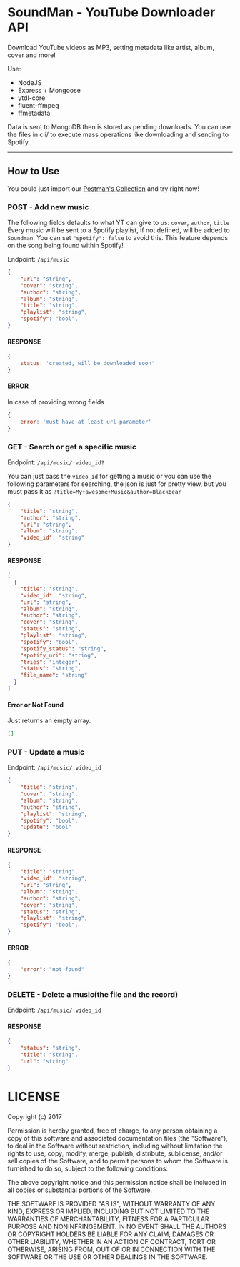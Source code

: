 # SoundMan - YouTube Downloader API

Download YouTube videos as MP3, setting metadata like artist, album, cover and more!

Use:
- NodeJS
- Express + Mongoose
- ytdl-core
- fluent-ffmpeg
- ffmetadata

Data is sent to MongoDB then is stored as pending downloads. You can use the files in cli/ to execute mass operations like downloading and sending to Spotify.

-----------

## How to Use

You could just import our [Postman's Collection](Soundman.collection.json) and try right now!

### POST - Add new music

The following fields defaults to what YT can give to us: `cover`, `author`, `title`
Every music will be sent to a Spotify playlist, if not defined, will be added to `Soundman`. You can set `"spotify": false` to avoid this. This feature depends on the song being found within Spotify!

Endpoint: `/api/music`

```json
{
	"url": "string",
	"cover": "string",
	"author": "string",
	"album": "string",
	"title": "string",
	"playlist": "string",
	"spotify": "bool",
}
```

#### RESPONSE

```js
{
	status: 'created, will be downloaded soon'
}
```

#### ERROR

In case of providing wrong fields

```js
{
	error: 'must have at least url parameter'
}
```

### GET - Search or get a specific music

Endpoint: `/api/music/:video_id?`

You can just pass the `video_id` for getting a music or you can use the following parameters for searching, the json is just for pretty view, but you must pass it as `?title=My+awesome+Music&author=Blackbear`

```json
{
	"title": "string",
	"author": "string",
	"url": "string",
	"album": "string",
	"video_id": "string"
}
```

#### RESPONSE

```json
[
  {
    "title": "string",
    "video_id": "string",
    "url": "string",
    "album": "string",
    "author": "string",
    "cover": "string",
    "status": "string",
	"playlist": "string",
	"spotify": "bool",
	"spotify_status": "string",
	"spotify_uri": "string",
	"tries": "integer",
	"status": "string",
	"file_name": "string"
  }
]
```


#### Error or Not Found

Just returns an empty array.

```json
[]
```

### PUT - Update a music

Endpoint: `/api/music/:video_id`

```json
{
	"title": "string",
	"cover": "string",
	"album": "string",
	"author": "string",
	"playlist": "string",
	"spotify": "bool",
	"update": "bool"
}
```

#### RESPONSE

```json
{
	"title": "string",
	"video_id": "string",
	"url": "string",
	"album": "string",
	"author": "string",
	"cover": "string",
	"status": "string",
	"playlist": "string",
	"spotify": "bool",
}
```

#### ERROR

```json
{
	"error": "not found"
}
```

### DELETE - Delete a music(the file and the record)

Endpoint: `/api/music/:video_id`

#### RESPONSE

```json
{
	"status": "string",
	"title": "string",
	"url": "string"
}
```

# LICENSE

Copyright (c) 2017

Permission is hereby granted, free of charge, to any person obtaining a copy
of this software and associated documentation files (the "Software"), to deal
in the Software without restriction, including without limitation the rights
to use, copy, modify, merge, publish, distribute, sublicense, and/or sell
copies of the Software, and to permit persons to whom the Software is
furnished to do so, subject to the following conditions:

The above copyright notice and this permission notice shall be included in all
copies or substantial portions of the Software.

THE SOFTWARE IS PROVIDED "AS IS", WITHOUT WARRANTY OF ANY KIND, EXPRESS OR
IMPLIED, INCLUDING BUT NOT LIMITED TO THE WARRANTIES OF MERCHANTABILITY,
FITNESS FOR A PARTICULAR PURPOSE AND NONINFRINGEMENT. IN NO EVENT SHALL THE
AUTHORS OR COPYRIGHT HOLDERS BE LIABLE FOR ANY CLAIM, DAMAGES OR OTHER
LIABILITY, WHETHER IN AN ACTION OF CONTRACT, TORT OR OTHERWISE, ARISING FROM,
OUT OF OR IN CONNECTION WITH THE SOFTWARE OR THE USE OR OTHER DEALINGS IN THE
SOFTWARE.